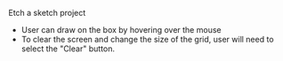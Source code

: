 Etch a sketch project

- User can draw on the box by hovering over the mouse
- To clear the screen and change the size of the grid, user will need to select the "Clear" button.